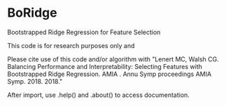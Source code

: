 # BoRidge
Bootstrapped Ridge Regression for Feature Selection

This code is for research purposes only and 

Please cite use of this code and/or algorithm with "Lenert MC, Walsh CG. Balancing Performance and Interpretability: Selecting Features with Bootstrapped Ridge Regression. AMIA . Annu Symp proceedings AMIA Symp. 2018. 2018."

After import, use .help() and .about() to access documentation. 

